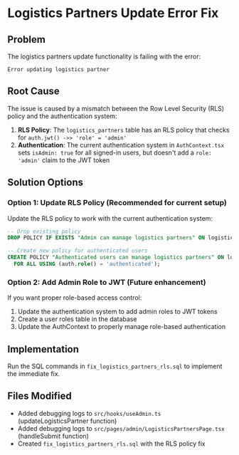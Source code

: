 # Logistics Partners Update Error Fix

## Problem
The logistics partners update functionality is failing with the error:
```
Error updating logistics partner
```

## Root Cause
The issue is caused by a mismatch between the Row Level Security (RLS) policy and the authentication system:

1. **RLS Policy**: The `logistics_partners` table has an RLS policy that checks for `auth.jwt() ->> 'role' = 'admin'`
2. **Authentication**: The current authentication system in `AuthContext.tsx` sets `isAdmin: true` for all signed-in users, but doesn't add a `role: 'admin'` claim to the JWT token

## Solution Options

### Option 1: Update RLS Policy (Recommended for current setup)
Update the RLS policy to work with the current authentication system:

```sql
-- Drop existing policy
DROP POLICY IF EXISTS "Admin can manage logistics partners" ON logistics_partners;

-- Create new policy for authenticated users
CREATE POLICY "Authenticated users can manage logistics partners" ON logistics_partners
  FOR ALL USING (auth.role() = 'authenticated');
```

### Option 2: Add Admin Role to JWT (Future enhancement)
If you want proper role-based access control:

1. Update the authentication system to add admin roles to JWT tokens
2. Create a user roles table in the database
3. Update the AuthContext to properly manage role-based authentication

## Implementation
Run the SQL commands in `fix_logistics_partners_rls.sql` to implement the immediate fix.

## Files Modified
- Added debugging logs to `src/hooks/useAdmin.ts` (updateLogisticsPartner function)
- Added debugging logs to `src/pages/admin/LogisticsPartnersPage.tsx` (handleSubmit function)
- Created `fix_logistics_partners_rls.sql` with the RLS policy fix
